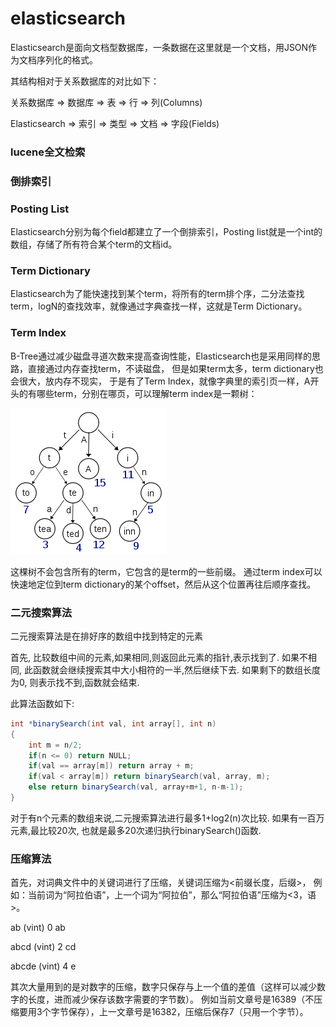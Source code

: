 elasticsearch
===
Elasticsearch是面向文档型数据库，一条数据在这里就是一个文档，用JSON作为文档序列化的格式。

其结构相对于关系数据库的对比如下：

关系数据库 ⇒ 数据库 ⇒ 表 ⇒ 行 ⇒ 列(Columns)

Elasticsearch ⇒ 索引 ⇒ 类型 ⇒ 文档 ⇒ 字段(Fields)

### lucene全文检索

### 倒排索引

### Posting List
Elasticsearch分别为每个field都建立了一个倒排索引，Posting list就是一个int的数组，存储了所有符合某个term的文档id。

### Term Dictionary
Elasticsearch为了能快速找到某个term，将所有的term排个序，二分法查找term，logN的查找效率，就像通过字典查找一样，这就是Term Dictionary。

### Term Index
 B-Tree通过减少磁盘寻道次数来提高查询性能，Elasticsearch也是采用同样的思路，直接通过内存查找term，不读磁盘，
 但是如果term太多，term dictionary也会很大，放内存不现实，
 于是有了Term Index，就像字典里的索引页一样，A开头的有哪些term，分别在哪页，可以理解term index是一颗树：
 
![session](https://github.com/IceDarron/Note/blob/master/Image/elasticsearch_term_index.png)

这棵树不会包含所有的term，它包含的是term的一些前缀。
通过term index可以快速地定位到term dictionary的某个offset，然后从这个位置再往后顺序查找。

### 二元搜索算法
二元搜索算法是在排好序的数组中找到特定的元素

首先, 比较数组中间的元素,如果相同,则返回此元素的指针,表示找到了. 
如果不相同, 此函数就会继续搜索其中大小相符的一半,然后继续下去. 
如果剩下的数组长度为0, 则表示找不到,函数就会结束.

此算法函数如下:

```java
int *binarySearch(int val, int array[], int n)
{
    int m = n/2;
    if(n <= 0) return NULL;
    if(val == array[m]) return array + m;
    if(val < array[m]) return binarySearch(val, array, m);
    else return binarySearch(val, array+m+1, n-m-1);
}
```

对于有n个元素的数组来说,二元搜索算法进行最多1+log2(n)次比较. 如果有一百万元素,最比较20次, 也就是最多20次递归执行binarySearch()函数.


### 压缩算法
首先，对词典文件中的关键词进行了压缩，关键词压缩为<前缀长度，后缀>，
例如：当前词为“阿拉伯语”，上一个词为“阿拉伯”，那么“阿拉伯语”压缩为<3，语>。

ab				(vint) 0 ab

abcd			(vint) 2 cd

abcde			(vint) 4 e

其次大量用到的是对数字的压缩，数字只保存与上一个值的差值（这样可以减少数字的长度，进而减少保存该数字需要的字节数）。
例如当前文章号是16389（不压缩要用3个字节保存），上一文章号是16382，压缩后保存7（只用一个字节）。